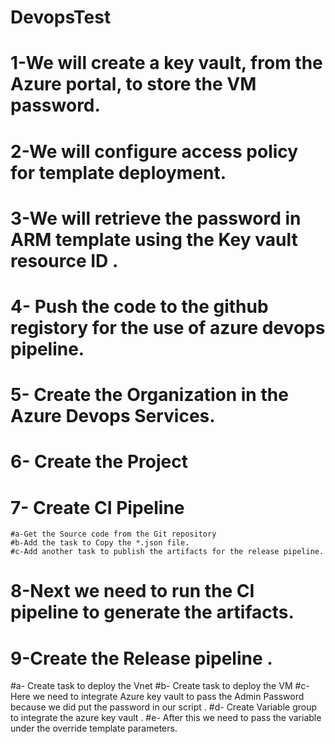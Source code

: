 # DevopsTest
#  1-We will create a key vault, from the Azure portal, to store the VM password. 

  #   2-We will configure access policy for template deployment.


 #   3-We will retrieve the password in ARM template using the Key vault resource ID .




# 4- Push the code to the github registory for the use of azure devops pipeline.



# 5- Create the Organization in the Azure Devops Services.

# 6- Create the Project 

# 7- Create CI Pipeline

    #a-Get the Source code from the Git repository
    #b-Add the task to Copy the *.json file.
    #c-Add another task to publish the artifacts for the release pipeline.
# 8-Next we need to run the CI pipeline to generate the artifacts.

# 9-Create the Release pipeline .

  #a- Create task to deploy the Vnet 
  #b- Create task to deploy the VM
  #c- Here we need to integrate Azure key vault to pass the Admin Password because we did put the password in our script .
  #d- Create Variable group to integrate the azure key vault .
  #e- After this we need to pass the variable under the override template parameters.
   

